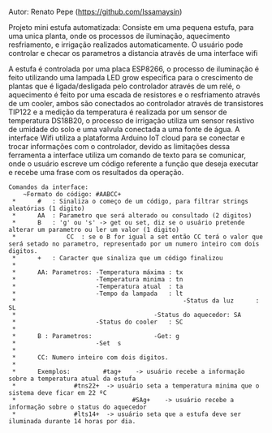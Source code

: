 
Autor: Renato Pepe (https://github.com/Issamaysin)

Projeto mini estufa automatizada: Consiste em uma pequena estufa, para uma unica planta, onde os processos de iluminação, aquecimento
	resfriamento, e irrigação realizados automaticamente. O usuário pode controlar e checar os parametros a distancia através de uma
	interface wifi

A estufa é controlada por uma placa ESP8266, o processo de iluminação é feito utilizando uma lampada LED grow especifica para o crescimento
	de plantas que é ligada/desligada pelo controlador através de um relé, o aquecimento é feito por uma escada de resistores e o resfriamento
	através de um cooler, ambos são conectados ao controlador através de transistores TIP122 e a medição da temperatura é realizada por um 
	sensor de temperatura DS18B20, o processo de irrigação utiliza um sensor resistivo de umidade do solo e uma valvula conectada a
	uma fonte de água. A interface Wifi utiliza a plataforma Arduino IoT cloud para se conectar e trocar informações com o controlador, devido
	as limitações dessa ferramenta a interface utiliza um comando de texto para se comunicar, onde o usuário escreve um código referente a função
	que deseja executar e recebe uma frase com os resultados da operação.


	Comandos da interface: 
		~Formato do código: #AABCC+
	 *  	#   : Sinaliza o começo de um código, para filtrar strings aleatórias (1 digito)
	 *		AA  : Parametro que será alterado ou consultado (2 digitos)
	 *		B   : 'g' ou 's' -> get ou set, diz se o usuário pretende alterar um parametro ou ler um valor (1 digito)
	 *              CC  : se o B for igual a set então CC terá o valor que será setado no parametro, representado por um numero inteiro com dois digitos.
	 *		+   : Caracter que sinaliza que um código finalizou
	 *
	 *		AA: Parametros: -Temperatura máxima : tx
	 *						-Temperatura minima : tn
	 *						-Temperatura atual  : ta
	 *						-Tempo da lampada   : lt
	 *                                              -Status da luz      : SL
	 *          			                -Status do aquecedor: SA
	 *						-Status do cooler   : SC
	 *
	 *		B : Parametros:                 -Get: g
	 *						-Set  s
	 *
	 *		CC: Numero inteiro com dois digitos.
	 *	
	 *		Exemplos:         #tag+    -> usuário recebe a informação sobre a temperatura atual da estufa
	 *				  #tns22+  -> usuário seta a temperatura minima que o sistema deve ficar em 22 ºC
	 *                                #SAg+	   -> usuário recebe a informação sobre o status do aquecedor
	 *				  #lts14+  -> usuário seta que a estufa deve ser iluminada durante 14 horas por dia.


